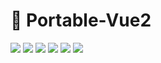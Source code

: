 # 🚀 Portable-Vue2
<div>
    <img src="https://img.shields.io/github/languages/top/fengtianxi001/MTools">
    <img src="https://travis-ci.org/boennemann/badges.svg?branch=master">
    <img src="https://img.shields.io/github/issues/fengtianxi001/MTools">
    <img src="https://img.shields.io/github/forks/fengtianxi001/MTools">
    <img src="https://img.shields.io/github/stars/fengtianxi001/MTools">
    <img src="https://img.shields.io/github/downloads/fengtianxi001/MTools/total">
  </div>

